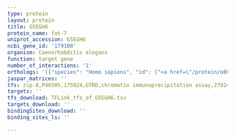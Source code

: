 ```yaml
---
type: protein
layout: protein
title: G5EGH6
protein_name: fat-7
uniprot_accession: G5EGH6
ncbi_gene_id: '179100'
organism: Caenorhabditis elegans
function: target gene
number_of_interactions: '1'
orthologs: '[{"species": "Homo sapiens", "id": ["<a href=\"/protein/o00767\">O00767</a>", "<a href=\"/protein/q86sk9\">Q86SK9</a>"]}, {"species": "Mus musculus", "id": ["<a href=\"/protein/q99pl7\">Q99PL7</a>", "<a href=\"/protein/p13011\">P13011</a>", "<a href=\"/protein/q6t707\">Q6T707</a>", "<a href=\"/protein/p13516\">P13516</a>"]}, {"species": "Rattus norvegicus", "id": ["<a href=\"/protein/z4ynj9\">Z4YNJ9</a>", "<a href=\"/protein/m0rdu8\">M0RDU8</a>", "<a href=\"/protein/d4abj9\">D4ABJ9</a>", "<a href=\"/protein/p07308\">P07308</a>"]}, {"species": "Drosophila melanogaster", "id": ["<a href=\"/protein/q9vg68\">Q9VG68</a>", "<a href=\"/protein/q7k4y0\">Q7K4Y0</a>"]}, {"species": "Danio rerio", "id": ["<a href=\"/protein/f1qg70\">F1QG70</a>", "Q501V8"]}]'
jaspar_matrices: ''
tfs: zip-8,P46505,175924,GTRD,chromatin immunoprecipitation assay,27924024%5Buid%5D,No
targets: ''
tfs_download: TFLink_tfs_of_G5EGH6.tsv
targets_download: ''
bindingSites_download: ''
binding_sites_ls: ''

---
```


